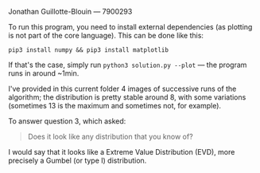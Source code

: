 Jonathan Guillotte-Blouin — 7900293

To run this program, you need to install external dependencies (as plotting is not part of the core language).
This can be done like this:
```
pip3 install numpy && pip3 install matplotlib
```

If that's the case, simply run `python3 solution.py --plot` — the program runs in around ~1min.

I've provided in this current folder 4 images of successive runs of the algorithm; the distribution is pretty stable around 8, with some variations (sometimes 13 is the maximum and sometimes not, for example).

To answer question 3, which asked:
> Does it look like any distribution that you know of?

I would say that it looks like a Extreme Value Distribution (EVD), more precisely a Gumbel (or type I) distribution.

